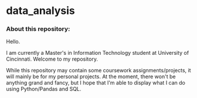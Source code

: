 # data_analysis

### About this repository:
Hello.

I am currently a Master's in Information Technology student at University of Cincinnati. Welcome to my repository.

While this repository may contain some coursework assignments/projects, it will mainly be for my personal projects. At the moment, there won't be anything grand
and fancy, but I hope that I'm able to display what I can do using Python/Pandas and SQL.

